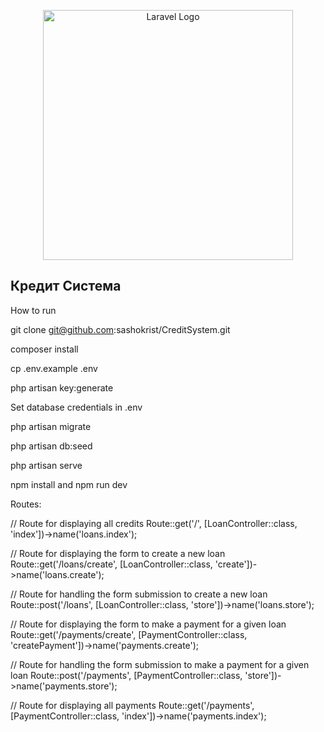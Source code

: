 <p align="center"><a href="https://laravel.com" target="_blank"><img src="https://raw.githubusercontent.com/laravel/art/master/logo-lockup/5%20SVG/2%20CMYK/1%20Full%20Color/laravel-logolockup-cmyk-red.svg" width="400" alt="Laravel Logo"></a></p>



## Кредит Система

How to run

git clone git@github.com:sashokrist/CreditSystem.git

composer install

cp .env.example .env

php artisan key:generate

Set database credentials in .env

php artisan migrate

php artisan db:seed

php artisan serve

npm install and npm  run dev

Routes:

// Route for displaying all credits
Route::get('/', [LoanController::class, 'index'])->name('loans.index');

// Route for displaying the form to create a new loan
Route::get('/loans/create', [LoanController::class, 'create'])->name('loans.create');

// Route for handling the form submission to create a new loan
Route::post('/loans', [LoanController::class, 'store'])->name('loans.store');

// Route for displaying the form to make a payment for a given loan
Route::get('/payments/create', [PaymentController::class, 'createPayment'])->name('payments.create');

// Route for handling the form submission to make a payment for a given loan
Route::post('/payments', [PaymentController::class, 'store'])->name('payments.store');

// Route for displaying all payments
Route::get('/payments', [PaymentController::class, 'index'])->name('payments.index');

